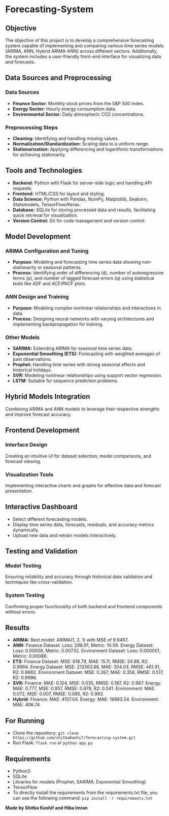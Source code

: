 # Forecasting-System

## Objective

The objective of this project is to develop a comprehensive forecasting system capable of implementing and comparing various time series models (ARIMA, ANN, Hybrid ARIMA-ANN) across different sectors. Additionally, the system includes a user-friendly front-end interface for visualizing data and forecasts.

## Data Sources and Preprocessing

### Data Sources

- **Finance Sector:** Monthly stock prices from the S&P 500 index.
- **Energy Sector:** Hourly energy consumption data.
- **Environmental Sector:** Daily atmospheric CO2 concentrations.

### Preprocessing Steps

- **Cleaning:** Identifying and handling missing values.
- **Normalization/Standardization:** Scaling data to a uniform range.
- **Stationarization:** Applying differencing and logarithmic transformations for achieving stationarity.

## Tools and Technologies

- **Backend:** Python with Flask for server-side logic and handling API requests.
- **Frontend:** HTML/CSS for layout and styling.
- **Data Science:** Python with Pandas, NumPy, Matplotlib, Seaborn, Statsmodels, TensorFlow/Keras.
- **Database:** SQLite for storing processed data and results, facilitating quick retrieval for visualization.
- **Version Control:** Git for code management and version control.

## Model Development

### ARIMA Configuration and Tuning

- **Purpose:** Modeling and forecasting time series data showing non-stationarity or seasonal patterns.
- **Process:** Identifying order of differencing (d), number of autoregressive terms (p), and number of lagged forecast errors (q) using statistical tests like ADF and ACF/PACF plots.

### ANN Design and Training

- **Purpose:** Modeling complex nonlinear relationships and interactions in data.
- **Process:** Designing neural networks with varying architectures and implementing backpropagation for training.

### Other Models

- **SARIMA:** Extending ARIMA for seasonal time series data.
- **Exponential Smoothing (ETS):** Forecasting with weighted averages of past observations.
- **Prophet:** Handling time series with strong seasonal effects and historical holidays.
- **SVR:** Modeling nonlinear relationships using support vector regression.
- **LSTM:** Suitable for sequence prediction problems.

## Hybrid Models Integration

Combining ARIMA and ANN models to leverage their respective strengths and improve forecast accuracy.

## Frontend Development

### Interface Design

Creating an intuitive UI for dataset selection, model comparisons, and forecast viewing.

### Visualization Tools

Implementing interactive charts and graphs for effective data and forecast presentation.

## Interactive Dashboard

- Select different forecasting models.
- Display time series data, forecasts, residuals, and accuracy metrics dynamically.
- Upload new data and retrain models interactively.

## Testing and Validation

### Model Testing

Ensuring reliability and accuracy through historical data validation and techniques like cross-validation.

### System Testing

Confirming proper functionality of both backend and frontend components without errors.

## Results

- **ARIMA:** Best model: ARIMA(1, 2, 1) with MSE of 9.9467.
- **ANN:** Finance Dataset: Loss: 298.91, Metric: 10.59. Energy Dataset: Loss: 0.00008, Metric: 0.00732. Environment Dataset: Loss: 0.000001, Metric: 0.00086.
- **ETS:** Finance Dataset: MSE: 618.79, MAE: 15.11, RMSE: 24.88, R2: 0.9994. Energy Dataset: MSE: 213363.86, MAE: 304.03, RMSE: 461.91, R2: 0.9682. Environment Dataset: MSE: 0.267, MAE: 0.358, RMSE: 0.517, R2: 0.9996.
- **SVR:** Finance: MAE: 0.124, MSE: 0.035, RMSE: 0.187, R2: 0.967. Energy: MAE: 0.777, MSE: 0.957, RMSE: 0.978, R2: 0.041. Environment: MAE: 0.072, MSE: 0.007, RMSE: 0.085, R2: 0.993.
- **Hybrid:** Finance: MAE: 4107.04. Energy: MAE: 19893.34. Environment: MAE: 406.74.

## For Running

- Clone the repository: `git clone https://github.com/shitbaKashif/forecasting-system.git`
- Run Flask: `flask run` or `python app.py`

## Requirements

- Python3
- SQLite
- Libraries for models (Prophet, SARIMA, Exponential Smoothing)
- TensorFlow
- To directly install the requirements from the requirements.txt file, you can use the following command: `pip install -r requirements.txt`

**Made by Shitba Kashif and Hiba Imran**

